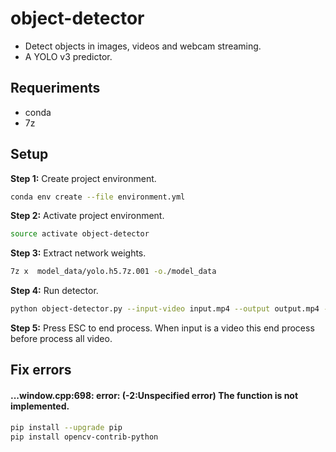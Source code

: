 #  object-detector

* Detect objects in images, videos and webcam streaming.
* A YOLO v3 predictor.

## Requeriments

* conda
* 7z

## Setup

**Step 1:** Create project environment.

```bash
conda env create --file environment.yml
```

**Step 2:** Activate project environment.

```bash
source activate object-detector
```

**Step 3:** Extract network weights.

```bash
7z x  model_data/yolo.h5.7z.001 -o./model_data 
```

**Step 4:** Run detector.

```bash
python object-detector.py --input-video input.mp4 --output output.mp4 --predict-bounding-boxes --preview-width 500
```

**Step 5:** Press ESC to end process. When input is a video this end process before process all video.


## Fix errors

#### ...window.cpp:698: error: (-2:Unspecified error) The function is not implemented. 

```bash
pip install --upgrade pip
pip install opencv-contrib-python
```
